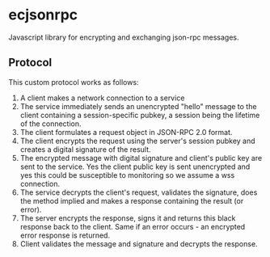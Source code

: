 # ecjsonrpc
Javascript library for encrypting and exchanging json-rpc messages.

## Protocol

This custom protocol works as follows:
1. A client makes a network connection to a service
2. The service immediately sends an unencrypted "hello" message to the client
   containing a session-specific pubkey, a session being the lifetime of the
   connection.
3. The client formulates a request object in JSON-RPC 2.0 format.
4. The client encrypts the request using the server's session pubkey and
   creates a digital signature of the result.
5. The encrypted message with digital signature and client's public key are
   sent to the service. Yes the client public key is sent unencrypted and yes
   this could be susceptible to monitoring so we assume a wss connection.
6. The service decrypts the client's request, validates the signature, does
   the method implied and makes a response containing the result (or error).
7. The server encrypts the response, signs it and returns this black response
   back to the client. Same if an error occurs - an encrypted error response
   is returned.
8. Client validates the message and signature and decrypts the response.

